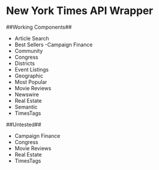 New York Times API Wrapper
==========================

##Working Components##
- Article Search
- Best Sellers
-Campaign Finance
- Community
- Congress
- Districts
- Event Listings
- Geographic
- Most Popular
- Movie Reviews
- Newswire
- Real Estate
- Semantic
- TimesTags

##Untested##
- Campaign Finance
- Congress
- Movie Reviews
- Real Estate
- TimesTags
